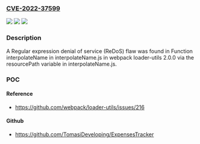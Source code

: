 ### [CVE-2022-37599](https://cve.mitre.org/cgi-bin/cvename.cgi?name=CVE-2022-37599)
![](https://img.shields.io/static/v1?label=Product&message=n%2Fa&color=blue)
![](https://img.shields.io/static/v1?label=Version&message=n%2Fa&color=blue)
![](https://img.shields.io/static/v1?label=Vulnerability&message=n%2Fa&color=brighgreen)

### Description

A Regular expression denial of service (ReDoS) flaw was found in Function interpolateName in interpolateName.js in webpack loader-utils 2.0.0 via the resourcePath variable in interpolateName.js.

### POC

#### Reference
- https://github.com/webpack/loader-utils/issues/216

#### Github
- https://github.com/TomasiDeveloping/ExpensesTracker

